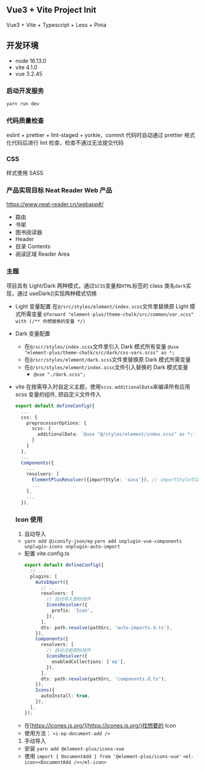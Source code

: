 ## Vue3 + Vite Project Init

Vue3 + Vite + Typescript + Less + Pinia

## 开发环境

- node 16.13.0
- vite 4.1.0
- vue 3.2.45

### 启动开发服务

```bash
yarn run dev
```

### 代码质量检查

eslint + prettier + lint-staged + yorkie，commit 代码时自动通过 prettier 格式化代码后进行 lint 检查，检查不通过无法提交代码

### CSS

样式使用 SASS

### 产品实现目标 Neat Reader Web 产品

https://www.neat-reader.cn/webapp#/

- 路由
- 书架
- 图书阅读器
- Header
- 目录 Contents
- 阅读区域 Reader Area

### 主题

项目具有 Light/Dark 两种模式，通过`SCSS`变量和`HTML`标签的 class 类名`dark`实现，通过 useDark()实现两种模式切换

- Light 变量配置
  在`@/src/styles/element/index.scss`文件里替换原 Light 模式所需变量
  `@forward "element-plus/theme-chalk/src/common/var.scss" with (/** 你想替换的变量 */)`

- Dark 变量配置
  - 在`@/scr/styles/index.scss`文件里引入 Dark 模式所有变量
    `@use "element-plus/theme-chalk/src/dark/css-vars.scss" as *;`
  - 在`@/scr/styles/element/dark.scss`文件里替换原 Dark 模式所需变量
  - 在`@/src/styles/element/index.scss`文件引入替换的 Dark 模式变量
    - `@use "./dark.scss";`
- vite 在按需导入时自定义主题，使用`scss.additionalData`来编译所有应用 scss 变量的组件, 把自定义文件传入

  ```Typescript
  export default defineConfig({
    ...
    css: {
      preprocessorOptions: {
        scss: {
          additionalData: `@use "@/styles/element/index.scss" as *;`
        }
      }
    },
    ...
    Components({
      ...
      resolvers: [
        ElementPlusResolver({importStyle: 'sass'}), // importStyle可以配置element-plus的样式引入方式
        ...
      ],
      ...
    }),
  ```

  ### Icon 使用

  1. 自动导入

  - `yarn add @iconify-json/ep`
    `yarn add unplugin-vue-components unplugin-icons unplugin-auto-import`
  - 配置 vite.config.ts
    ```typescript
    export default defineConfig({
      // ...
      plugins: [
        AutoImport({
          // ...
          resolvers: [
            // 自动导入图标组件
            IconsResolver({
              prefix: 'Icon',
            }),
          ],
          dts: path.resolve(pathSrc, 'auto-imports.d.ts'),
        }),
        Components({
          resolvers: [
            // 自动注册图标组件
            IconsResolver({
              enabledCollections: ['ep'],
            }),
          ],
          dts: path.resolve(pathSrc, 'components.d.ts'),
        }),
        Icons({
          autoInstall: true,
        }),
      ],
    });
    ```
  - 在[https://icones.js.org/](https://icones.js.org/)找想要的 Icon
  - 使用方法： `<i-ep-document-add />`

  1. 手动导入

  - 安装
    `yarn add @element-plus/icons-vue`
  - 使用
    `import { DocumentAdd } from '@element-plus/icons-vue'`
    `<el-icon><DocumentAdd /></el-icon>`
